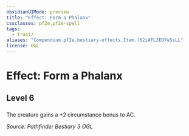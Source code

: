 ```yaml
---
obsidianUIMode: preview
title: "Effect: Form a Phalanx"
cssclasses: pf2e,pf2e-spell
tags:
  - trait/
aliases: "Compendium.pf2e.bestiary-effects.Item.l62iAFL3EO7wSsLL"
license: OGL
---
```

# Effect: Form a Phalanx
## Level 6
### 






The creature gains a +2 circumstance bonus to AC.

*Source: Pathfinder Bestiary 3*
*OGL*